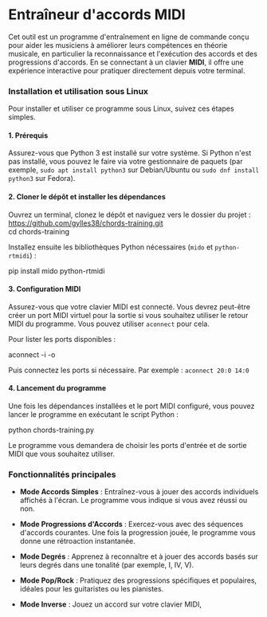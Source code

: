 # Entraîneur d'accords MIDI

Cet outil est un programme d'entraînement en ligne de commande conçu pour aider les musiciens à améliorer leurs compétences en théorie musicale, en particulier la reconnaissance et l'exécution des accords et des progressions d'accords. En se connectant à un clavier **MIDI**, il offre une expérience interactive pour pratiquer directement depuis votre terminal.

### Installation et utilisation sous Linux

Pour installer et utiliser ce programme sous Linux, suivez ces étapes simples.

#### 1. Prérequis

Assurez-vous que Python 3 est installé sur votre système.
Si Python n'est pas installé, vous pouvez le faire via votre gestionnaire de paquets (par exemple, `sudo apt install python3` sur Debian/Ubuntu ou `sudo dnf install python3` sur Fedora).

#### 2. Cloner le dépôt et installer les dépendances

Ouvrez un terminal, clonez le dépôt et naviguez vers le dossier du projet :  
[https://github.com/gylles38/chords-training.git ](https://github.com/gylles38/chords-training.git)  
cd chords-training  


Installez ensuite les bibliothèques Python nécessaires (`mido` et `python-rtmidi`) :

pip install mido python-rtmidi


#### 3. Configuration MIDI

Assurez-vous que votre clavier MIDI est connecté. Vous devrez peut-être créer un port MIDI virtuel pour la sortie si vous souhaitez utiliser le retour MIDI du programme. Vous pouvez utiliser `aconnect` pour cela.

Pour lister les ports disponibles :

aconnect -i -o


Puis connectez les ports si nécessaire. Par exemple : `aconnect 20:0 14:0`

#### 4. Lancement du programme

Une fois les dépendances installées et le port MIDI configuré, vous pouvez lancer le programme en exécutant le script Python :

python chords-training.py

Le programme vous demandera de choisir les ports d'entrée et de sortie MIDI que vous souhaitez utiliser.

### Fonctionnalités principales

* **Mode Accords Simples** : Entraînez-vous à jouer des accords individuels affichés à l'écran. Le programme vous indique si vous avez réussi ou non.

* **Mode Progressions d'Accords** : Exercez-vous avec des séquences d'accords courantes. Une fois la progression jouée, le programme vous donne une rétroaction instantanée.

* **Mode Degrés** : Apprenez à reconnaître et à jouer des accords basés sur leurs degrés dans une tonalité (par exemple, I, IV, V).

* **Mode Pop/Rock** : Pratiquez des progressions spécifiques et populaires, idéales pour les guitaristes ou les pianistes.

* **Mode Inverse** : Jouez un accord sur votre clavier MIDI,
